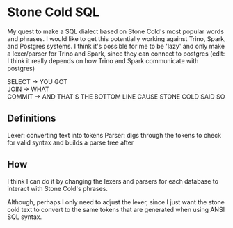 # Stone Cold SQL

My quest to make a SQL dialect based on Stone Cold's most popular words and phrases. I would like to get this potentially working against Trino, Spark, and Postgres systems. I think it's possible for me to be 'lazy' and only make a lexer/parser for Trino and Spark, since they can connect to postgres (edit: I think it really depends on how Trino and Spark communicate with postgres)

SELECT -> YOU GOT  
JOIN -> WHAT  
COMMIT -> AND THAT'S THE BOTTOM LINE CAUSE STONE COLD SAID SO  

## Definitions

Lexer: converting text into tokens
Parser: digs through the tokens to check for valid syntax and builds a parse tree after

## How

I think I can do it by changing the lexers and parsers for each database to interact with Stone Cold's phrases.

Although, perhaps I only need to adjust the lexer, since I just want the stone cold text to convert to the same tokens that are generated when using ANSI SQL syntax.
